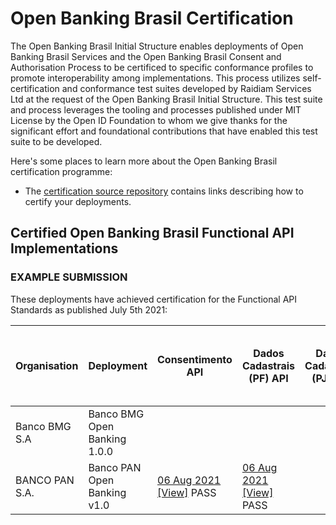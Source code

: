 # Open Banking Brasil Certification

The Open Banking Brasil Initial Structure enables deployments of Open Banking Brasil Services and the Open Banking Brasil Consent and Authorisation Process to be certificed to specific conformance profiles to promote interoperability among implementations. This process utilizes self-certification and conformance test suites developed by Raidiam Services Ltd at the request of the Open Banking Brasil Initial Structure. This test suite and process leverages the tooling and processes published under MIT License by the Open ID Foundation to whom we give thanks for the significant effort and foundational contributions that have enabled this test suite to be developed.

Here's some places to learn more about the Open Banking Brasil certification programme:

* The [certification source repository](https://gitlab.com/obb1/certification) contains links describing how to certify your deployments.

## Certified Open Banking Brasil Functional API Implementations

### EXAMPLE SUBMISSION

These deployments have achieved certification for the Functional API Standards as published July 5th 2021:

| Organisation   | Deployment                   | Consentimento API                                                                                                                                                                                                                                 | Dados Cadastrais (PF) API                                                                                                                                                                                                                                       | Dados Cadastrais (PJ) API | Resources API                                                                                                                                                                                                                                         | Contas API | Cartão de Crédito API | Operações de Crédito - Empréstimos API | Operações de Crédito - Financiamentos API | Operações de Crédito - Adiantamento a Depositantes API | Operações de Crédito - Direitos Creditórios Descontados API |
|----------------|------------------------------|---------------------------------------------------------------------------------------------------------------------------------------------------------------------------------------------------------------------------------------------------|-----------------------------------------------------------------------------------------------------------------------------------------------------------------------------------------------------------------------------------------------------------------|---------------------------|-------------------------------------------------------------------------------------------------------------------------------------------------------------------------------------------------------------------------------------------------------|------------|-----------------------|----------------------------------------|-------------------------------------------|--------------------------------------------------------|-------------------------------------------------------------|
| Banco BMG S.A  | Banco BMG Open Banking 1.0.0 |                                                                                                                                                                                                                                                   |                                                                                                                                                                                                                                                                 |                           | [05 Aug 2021]( ./submissions/function/accounts/1.0.0/Banco_BMG_S.A-Banco_BMG_Open_Banking-API-RESOURCES-02-Aug-2021.zip) [[View]]( https://web.conformance.directory.openbankingbrasil.org.br/plan-detail.html?public=true&plan=tPRnt3L4Mo417)   PASS |            |                       |                                        |                                           |                                                        |                                                             |
| BANCO PAN S.A. | Banco PAN Open Banking v1.0  | [06 Aug 2021]( ./submissions/function/accounts/1.0.0/BancoPANSA-Banco_PAN_Open_Banking-API-CONSENTS-04-Aug-2021.zip) [[View]]( https://web.conformance.directory.openbankingbrasil.org.br/plan-detail.html?public=true&plan=Xany4Im0c5NO5)   PASS | [06 Aug 2021]( ./submissions/function/accounts/1.0.0/BancoPANSA-Banco_PAN_Open_Banking-API-PERSONAL-CUSTOMER-DATA-04-Aug-2021.zip) [[View]]( https://web.conformance.directory.openbankingbrasil.org.br/plan-detail.html?public=true&plan=U3K3UHtVrM9C0)   PASS |                           | [06 Aug 2021]( ./submissions/function/accounts/1.0.0/BancoPANSA-Banco_PAN_Open_Banking-API-RESOURCES-04-Aug-2021.zip) [[View]]( https://web.conformance.directory.openbankingbrasil.org.br/plan-detail.html?public=true&plan=ib6EWWdY6IOFG)   PASS    |            |                       |                                        |                                           |                                                        |                                                             |
